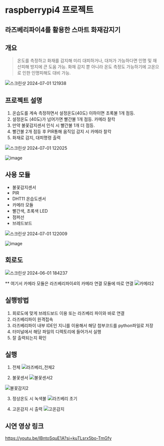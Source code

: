 # raspberrypi4 프로젝트
## 라즈베리파이4를 활용한 스마트 화재감지기

## 개요
> 온도를 측정하고 화재를 감지해 미리 대피하거나, 대처가 가능하다면 인명 및 재산피해 방지에 큰 도움 가능.
> 화재 감지 뿐 아니라 온도 측정도 가능하기에 고온으로 인한 인명피해도 대비 가능.

![스크린샷 2024-07-01 121938](https://github.com/hjyoon99/RaspberryPi4_SmartFireDetector/assets/108658882/cbe30e81-e346-4e7e-8feb-e1d37a975386)

## 프로젝트 설명

1. 온습도를 계속 측정하면서 설정온도(40도) 이하이면 초록불 1개 점등.
2. 설정온도 (40도)가 넘어가면 빨간불 1개 점등. 카메라 찰칵
3. 만약 불꽃감지센서 인식 시 빨간불 1개 더 점등.
4. 빨간불 2개 점등 후 PIR통해 움직임 감지 시 카메라 찰칵
5. 화재로 감지, 대피명령 출력

![스크린샷 2024-07-01 122025](https://github.com/hjyoon99/RaspberryPi4_SmartFireDetector/assets/108658882/a79e4fdf-9b8d-4775-9b45-3236eb64d8b9)

![image](https://github.com/hjyoon99/RaspberryPi4_SmartFireDetector/assets/108658882/32aa8adf-6e62-407f-a7fe-6c06fd751f77)


## 사용 모듈

- 불꽃감지센서
- PIR
- DHT11 온습도센서
- 카메라 모듈
- 빨간색, 초록색 LED
- 점퍼선
- 브레드보드

![스크린샷 2024-07-01 122009](https://github.com/hjyoon99/RaspberryPi4_SmartFireDetector/assets/108658882/39709307-5c9e-4a75-bfc1-31a6c8d67618)

![image](https://github.com/hjyoon99/RaspberryPi4_SmartFireDetector/assets/108658882/3e58b2b2-8acf-4db4-bf6e-7ab7532d4a50)


## 회로도

![스크린샷 2024-06-01 184237](https://github.com/hjyoon99/raspberrypi4/assets/108658882/3f6581c7-bb92-4409-a44b-603c22fd8e51)

** 여기서 카메라 모듈은 라즈베리파이4의 카메라 연결 모듈에 따로 연결
![카메라2](https://github.com/hjyoon99/RaspberryPi4_SmartFireDetector/assets/108658882/6bef289b-f936-41cb-b9aa-6e9d4ade9314)



## 실행방법

1. 회로도에 맞게 브레드보드 이용 또는 라즈베리 파이와 바로 연결
2. 라즈베리파이 원격접속 
3. 라즈베리파이 내부 IDE인 지니를 이용해서 해당 첨부코드를 python파일로 저장
4. 터미널에서 해당 파일의 디렉토리에 들어가서 실행
5. 잘 출력되는지 확인

## 실행

1. 전체 
![라즈베리_전체2](https://github.com/hjyoon99/RaspberryPi4_SmartFireDetector/assets/108658882/03d112dc-cc0d-4f7f-998e-5c4223438e6c)


2. 불꽃센서
![불꽃센서2](https://github.com/hjyoon99/RaspberryPi4_SmartFireDetector/assets/108658882/d7d8cafa-579f-4a4b-b894-799d99c89473)

![불꽃감지2](https://github.com/hjyoon99/RaspberryPi4_SmartFireDetector/assets/108658882/b64e08da-300c-4b85-b1bd-239ad47ef1af)

3. 정상온도 시 녹색불
![라즈베리 초기](https://github.com/hjyoon99/RaspberryPi4_SmartFireDetector/assets/108658882/672813d7-1c3f-41a9-95c8-ca2b7165f259)

4. 고온감지 시 출력
![고온감지](https://github.com/hjyoon99/RaspberryPi4_SmartFireDetector/assets/108658882/693159e8-4293-408f-806a-3096c9a11994)

## 시연 영상 링크
https://youtu.be/IBntoSquE1A?si=kuTLsrx5bo-TmGfy

